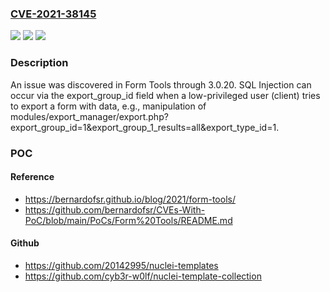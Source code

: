 ### [CVE-2021-38145](https://cve.mitre.org/cgi-bin/cvename.cgi?name=CVE-2021-38145)
![](https://img.shields.io/static/v1?label=Product&message=n%2Fa&color=blue)
![](https://img.shields.io/static/v1?label=Version&message=n%2Fa&color=blue)
![](https://img.shields.io/static/v1?label=Vulnerability&message=n%2Fa&color=brighgreen)

### Description

An issue was discovered in Form Tools through 3.0.20. SQL Injection can occur via the export_group_id field when a low-privileged user (client) tries to export a form with data, e.g., manipulation of modules/export_manager/export.php?export_group_id=1&export_group_1_results=all&export_type_id=1.

### POC

#### Reference
- https://bernardofsr.github.io/blog/2021/form-tools/
- https://github.com/bernardofsr/CVEs-With-PoC/blob/main/PoCs/Form%20Tools/README.md

#### Github
- https://github.com/20142995/nuclei-templates
- https://github.com/cyb3r-w0lf/nuclei-template-collection

